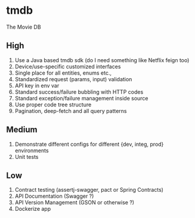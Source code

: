 # tmdb
The Movie DB

## High
1. Use a Java based tmdb sdk (do I need something like Netflix feign too)
1. Device/use-specific customized interfaces
1. Single place for all entities, enums etc.,
1. Standardized request (params, input) validation
1. API key in env var
1. Standard success/failure bubbling with HTTP codes
1. Standard exception/failure management inside source
1. Use proper code tree structure
1. Pagination, deep-fetch and all query patterns


## Medium
1. Demonstrate different configs for different {dev, integ, prod} environments
1. Unit tests

## Low
1. Contract testing (assertj-swagger, pact or Spring Contracts)
1. API Documentation (Swagger ?)
1. API Version Management (GSON or otherwise ?)
1. Dockerize app


